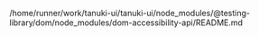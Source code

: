 /home/runner/work/tanuki-ui/tanuki-ui/node_modules/@testing-library/dom/node_modules/dom-accessibility-api/README.md